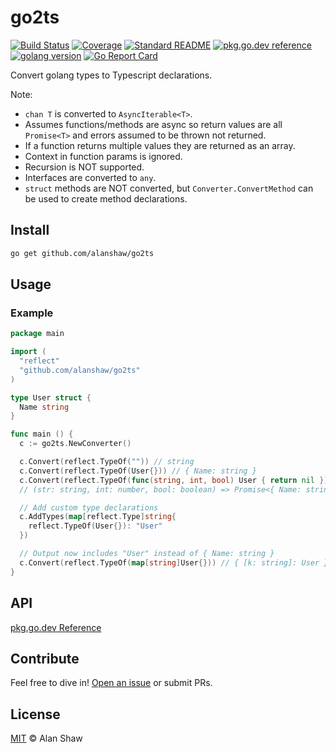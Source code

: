 # go2ts

[![Build Status](https://travis-ci.org/alanshaw/go2ts.svg?branch=main)](https://travis-ci.org/alanshaw/go2ts)
[![Coverage](https://codecov.io/gh/alanshaw/go2ts/branch/master/graph/badge.svg)](https://codecov.io/gh/alanshaw/go2ts)
[![Standard README](https://img.shields.io/badge/readme%20style-standard-brightgreen.svg)](https://github.com/RichardLitt/standard-readme)
[![pkg.go.dev reference](https://img.shields.io/badge/go.dev-reference-007d9c?logo=go&logoColor=white)](https://pkg.go.dev/github.com/alanshaw/go2ts)
[![golang version](https://img.shields.io/badge/golang-%3E%3D1.15.0-orange.svg)](https://golang.org/)
[![Go Report Card](https://goreportcard.com/badge/github.com/alanshaw/go2ts)](https://goreportcard.com/report/github.com/alanshaw/go2ts)

Convert golang types to Typescript declarations.

Note:
* `chan T` is converted to `AsyncIterable<T>`.
* Assumes functions/methods are async so return values are all `Promise<T>` and errors assumed to be thrown not returned.
* If a function returns multiple values they are returned as an array.
* Context in function params is ignored.
* Recursion is NOT supported.
* Interfaces are converted to `any`.
* `struct` methods are NOT converted, but `Converter.ConvertMethod` can be used to create method declarations.

## Install

```sh
go get github.com/alanshaw/go2ts
```

## Usage

### Example

```go
package main

import (
  "reflect"
  "github.com/alanshaw/go2ts"
)

type User struct {
  Name string
}

func main () {
  c := go2ts.NewConverter()

  c.Convert(reflect.TypeOf("")) // string
  c.Convert(reflect.TypeOf(User{})) // { Name: string }
  c.Convert(reflect.TypeOf(func(string, int, bool) User { return nil })
  // (str: string, int: number, bool: boolean) => Promise<{ Name: string }>

  // Add custom type declarations
  c.AddTypes(map[reflect.Type]string{
    reflect.TypeOf(User{}): "User"
  })

  // Output now includes "User" instead of { Name: string }
  c.Convert(reflect.TypeOf(map[string]User{})) // { [k: string]: User }
}
```

## API

[pkg.go.dev Reference](https://pkg.go.dev/github.com/alanshaw/go2ts)

## Contribute

Feel free to dive in! [Open an issue](https://github.com/alanshaw/go2ts/issues/new) or submit PRs.

## License

[MIT](LICENSE) © Alan Shaw
